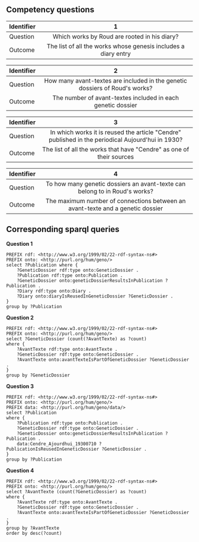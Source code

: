 
## Competency questions


| Identifier | 1 |
| ------------- |:-------------:|
| Question | Which works by Roud are rooted in his diary? |
| Outcome | The list of all the works whose genesis includes a diary entry |


| Identifier | 2 |
| ------------- |:-------------:|
| Question | How many avant-textes are included in the genetic dossiers of Roud's works? |
| Outcome | The number of avant-textes included in each genetic dossier |



| Identifier | 3 |
| ------------- |:-------------:|
| Question | In which works it is reused the article "Cendre" published in the periodical Aujourd'hui in 1930? |
| Outcome | The list of all the works that have "Cendre" as one of their sources |



| Identifier | 4 |
| ------------- |:-------------:|
| Question | To how many genetic dossiers an avant-texte can belong to in Roud's works? |
| Outcome | The maximum number of connections between an avant-texte and a genetic dossier |




## Corresponding sparql queries

**Question 1**

```sparql
PREFIX rdf: <http://www.w3.org/1999/02/22-rdf-syntax-ns#>
PREFIX onto: <http://purl.org/hum/geno/>
select ?Publication where { 
	?GeneticDossier rdf:type onto:GeneticDossier .
    ?Publication rdf:type onto:Publication .
    ?GeneticDossier onto:geneticDossierResultsInPublication ?Publication .
    ?Diary rdf:type onto:Diary .
    ?Diary onto:diaryIsReusedInGeneticDossier ?GeneticDossier .
}
group by ?Publication
```

**Question 2**

```sparql
PREFIX rdf: <http://www.w3.org/1999/02/22-rdf-syntax-ns#>
PREFIX onto: <http://purl.org/hum/geno/>
select ?GeneticDossier (count(?AvantTexte) as ?count)
where { 
    ?AvantTexte rdf:type onto:AvantTexte .
    ?GeneticDossier rdf:type onto:GeneticDossier .
    ?AvantTexte onto:avantTexteIsPartOfGeneticDossier ?GeneticDossier .
}
group by ?GeneticDossier
```

**Question 3**

```sparql
PREFIX rdf: <http://www.w3.org/1999/02/22-rdf-syntax-ns#>
PREFIX onto: <http://purl.org/hum/geno/>
PREFIX data: <http://purl.org/hum/geno/data/>
select ?Publication
where { 
	?Publication rdf:type onto:Publication .
    ?GeneticDossier rdf:type onto:GeneticDossier .
    ?GeneticDossier onto:geneticDossierResultsInPublication ?Publication .
    data:Cendre_Ajourdhui_19300710 ?PublicationIsReusedInGeneticDossier ?GeneticDossier .
}
group by ?Publication 
```

**Question 4**

```sparql
PREFIX rdf: <http://www.w3.org/1999/02/22-rdf-syntax-ns#>
PREFIX onto: <http://purl.org/hum/geno/>
select ?AvantTexte (count(?GeneticDossier) as ?count)
where { 
	?AvantTexte rdf:type onto:AvantTexte .
    ?GeneticDossier rdf:type onto:GeneticDossier .
    ?AvantTexte onto:avantTexteIsPartOfGeneticDossier ?GeneticDossier .
}
group by ?AvantTexte
order by desc(?count)
```